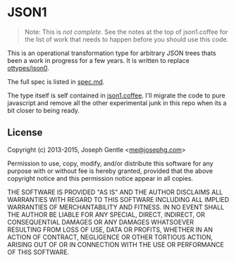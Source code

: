 # JSON1

> Note: This is *not complete*. See the notes at the top of json1.coffee for
> the list of work that needs to happen before you should use this code.

This is an operational transformation type for arbitrary JSON trees thats been
a work in progress for a few years. It is written to replace
[ottypes/json0](https://github.com/ottypes/json0).

The full spec is listed in [spec.md](spec.md).

The type itself is self contained in [json1.coffee](json1.coffee). I'll migrate
the code to pure javascript and remove all the other experimental junk in this
repo when its a bit closer to being ready.


## License

Copyright (c) 2013-2015, Joseph Gentle &lt;me@josephg.com&gt;

Permission to use, copy, modify, and/or distribute this software for any
purpose with or without fee is hereby granted, provided that the above
copyright notice and this permission notice appear in all copies.

THE SOFTWARE IS PROVIDED "AS IS" AND THE AUTHOR DISCLAIMS ALL WARRANTIES WITH
REGARD TO THIS SOFTWARE INCLUDING ALL IMPLIED WARRANTIES OF MERCHANTABILITY AND
FITNESS. IN NO EVENT SHALL THE AUTHOR BE LIABLE FOR ANY SPECIAL, DIRECT,
INDIRECT, OR CONSEQUENTIAL DAMAGES OR ANY DAMAGES WHATSOEVER RESULTING FROM
LOSS OF USE, DATA OR PROFITS, WHETHER IN AN ACTION OF CONTRACT, NEGLIGENCE OR
OTHER TORTIOUS ACTION, ARISING OUT OF OR IN CONNECTION WITH THE USE OR
PERFORMANCE OF THIS SOFTWARE.

